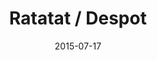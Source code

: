 ---
title: Ratatat / Despot
location: Webster Hall
date: 2015-07-17

photos:
  - src: IMG_0775.jpg
    caption: Despot
  - src: IMG_0777.jpg
  - src: IMG_0780.jpg
  - src: IMG_0782.jpg
---